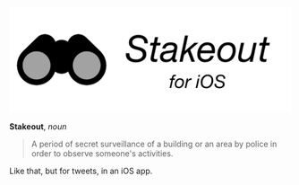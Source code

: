 ![](Assets/icon-readme.png)

**Stakeout**, *noun* 

> A period of secret surveillance of a building or an area by police in order to observe someone's activities.

Like that, but for tweets, in an iOS app.